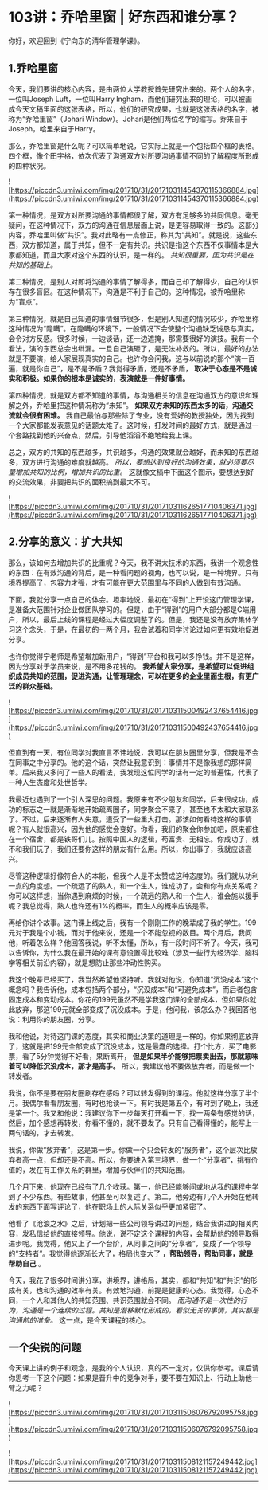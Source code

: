 # 103讲：乔哈里窗 | 好东西和谁分享？

你好，欢迎回到《宁向东的清华管理学课》。

## 1.乔哈里窗

今天，我们要讲的核心内容，是由两位大学教授首先研究出来的。两个人的名字，一位叫Joseph Luft，一位叫Harry Ingham，而他们研究出来的理论，可以被画成今天文稿里面的这张表格，所以，他们的研究成果，也就是这张表格的名字，被称为“乔哈里窗”（Johari Window）。Johari是他们两位名字的缩写。乔来自于Joseph，哈里来自于Harry。

那么，乔哈里窗是什么呢？可以简单地说，它实际上就是一个包括四个框的表格。四个框，像个田字格，依次代表了沟通双方对所要沟通事情不同的了解程度所形成的四种状况。

![https://piccdn3.umiwi.com/img/201710/31/201710311454370115366884.jpg](https://piccdn3.umiwi.com/img/201710/31/201710311454370115366884.jpg)

第一种情况，是双方对所要沟通的事情都很了解，双方有足够多的共同信息。毫无疑问，在这种情况下，双方的沟通在信息层面上说，是更容易取得一致的。这部分内容，乔哈里叫做“共识”。我对此略有一点修正，称其为“共知”。就是说，这些东西，双方都知道，属于共知，但不一定有共识。共识是指这个东西不仅事情本是大家都知道，而且大家对这个东西的认识，是一样的。 *共知很重要，因为共识是在共知的基础上。*

第二种情况，是别人对即将沟通的事情了解得多，而自己却了解得少，自己的认识存在很多盲区。在这种情况下，沟通是不利于自己的。这种情况，被乔哈里称为“盲点”。

第三种情况，就是自己知道的事情细节很多，但是别人知道的情况较少，乔哈里称这种情况为“隐瞒”。在隐瞒的环境下，一般情况下会使整个沟通缺乏诚恳与真实，会令对方反感。很多时候，一边谈话，还一边遮掩，那需要很好的演技。我有一个看法，演的东西总会出纰漏。一旦自己演砸了，是无法补救的。所以，最好的办法就是不要演，给人家展现真实的自己。也许你会问我，这与以前说的那个“演一百遍，就是你自己”，是不是矛盾？我觉得矛盾，还是不矛盾， **取决于心态是不是诚实和积极。如果你的根本是诚实的，表演就是一件好事情。**

第四种情况，就是双方都不知道的事情，与沟通相关的信息在沟通双方的意识和理解之外，乔哈里把这种情况称为“未知”。 **如果双方未知的东西太多的话，沟通交流就会很有困难。** 我自己最怕与那些除了专业，没有爱好的教授独处，因为找到一个大家都能发表意见的话题太难了。这时候，打发时间的最好方式，就是通过一个套路找到他的兴奋点，然后，引导他滔滔不绝地给我上课。

总之，双方的共知的东西越多，共识越多，沟通的效果就会越好，而未知的东西越多，双方进行沟通的难度就越高。 *所以，要想达到良好的沟通效果，就必须要尽量增加共知的比例，增加共识的比重。* 这就像文稿中下面这个图示，要想达到好的交流效果，非要把共识的面积搞到最大不可。

![https://piccdn3.umiwi.com/img/201710/31/201710311626517710406371.jpg](https://piccdn3.umiwi.com/img/201710/31/201710311626517710406371.jpg)

## 2.分享的意义：扩大共知

那么，该如何去增加共识的比重呢？今天，我不讲太技术的东西，我讲一个观念性的东西：在有效沟通的背后，是一种看问题的视角，也可以说，是一种境界。只有境界提高了，包容力才强，才有可能在更大范围里与不同的人做到有效沟通。

下面，我就分享一点自己的体会。坦率地说，最初在“得到”上开设这门管理学课，是准备大范围针对企业做团队学习的。但是，由于“得到”的用户大部分都是C端用户，所以，最后上线的课程是经过大幅度调整了的。但是，我还是没有放弃集体学习这个念头，于是，在最初的一两个月，我尝试着和同学讨论过如何更有效地促进分享。

也许你觉得宁老师是希望增加新用户，“得到”平台和我可以多挣钱。并不是这样，因为分享对于学员来说，是不用多花钱的。 **我希望大家分享，是希望可以促进组织成员共知的范围，促进沟通，让管理理念，可以在更多的企业里面生根，有更广泛的群众基础。**

![https://piccdn3.umiwi.com/img/201710/31/201710311500492437654416.jpg](https://piccdn3.umiwi.com/img/201710/31/201710311500492437654416.jpg)

但直到有一天，有位同学对我直言不讳地说，我可以在朋友圈里分享，但我是不会在同事之中分享的。他的这个话，突然让我意识到：事情并不是像我想的那样简单。后来我又多问了一些人的看法，我发现这位同学的话有一定的普遍性，代表了一种人生态度和处世哲学。

我最近也遇到了一个引人深思的问题。我原来有不少朋友和同学，后来很成功，成功的标志之一就是渐渐地开始疏离圈子，同学聚会不来了，甚至也不太和大家联系了。不过，后来逐渐有人失意，遭受了一些重大打击。那该如何看待这样的事情呢？有人就很高兴，因为他的感觉会变好。你看，我们的聚会你参加吧，原来都住在一个宿舍，都是铁哥们儿。按照中国人的逻辑，苟富贵、无相忘。你成功了，就不和我们玩了，我们还要你这样的朋友有什么用。所以，你出事了，我就应该高兴。

尽管这种逻辑好像符合人的本能，但我个人是不太赞成这种态度的。我们就从功利一点的角度想。一个疏远了的熟人，和一个生人，谁成功了，会和你有点关系呢？你可以这样想，当你遇到麻烦的时候，一个疏远的熟人和一个生人，谁会施以援手呢？我总觉得，熟人也许还有1%的概率，而生人的概率应该是零。

再给你讲个故事。这门课上线之后，我有一个刚刚工作的晚辈成了我的学生。199元对于我是个小钱，而对于他来说，还是一个不能忽视的数目。两个月后，我问他，听着怎么样？他回答我说，听不太懂，所以，有一段时间不听了。今天，我可以告诉你，为什么我在最开始的课有意设置得比较难（涉及一些行为经济学、脑科学等相关前沿内容），就是想防止那些冲动性购买。

我这个晚辈已经买了，我当然希望他坚持听。我就对他说，你知道“沉没成本”这个概念吗？我告诉他，成本包括两个部分，“沉没成本”和“可避免成本”，而后者包含固定成本和变动成本。你花的199元虽然不是学我这门课的全部成本，但如果你就此放弃，那这199元就全部变成了沉没成本。于是，他问我，该怎么办？我回答他说：利用你的朋友圈，分享。

我和他说，对待这门课的态度，其实和商业决策的道理是一样的。你如果彻底放弃了，这就是把199元全部变成了沉没成本，这是最蠢的选择。打个比方，买了电影票，看了5分钟觉得不好看，果断离开， **但是如果半价能够把票卖出去，那就意味着可以降低沉没成本，那才是高手。** 所以，我建议他不要做放弃者，而是做一个转发者。

我说，你不是要在朋友圈刷存在感吗？可以转发得到的课程。他就这样分享了半个月。我偶尔看看朋友圈，有时也抢读一下。有时我是第五个，有时到了晚上，我还是第一个。我又和他说：我建议你下一步每天打开看一下，找一两条有感觉的话，然后，加个感想再转发，你看不懂的，就不要发了。只有自己看得懂的，能写上一两句话的，才去转发。

我说，你做“放弃者”，这是第一步。你做一个只会转发的“服务者”，这个层次比放弃者高一点，但却还是不高。所以，你要进入第三境界，做一个“分享者”，挑有价值的，发在有工作关系的群里，增加与伙伴们的共知范围。

几个月下来，他现在已经有了几个收获。第一，他已经能够间或地从我的课程中学到了不少东西。有些故事，他甚至可以复述了。第二，他旁边有几个人开始在他转发的东西下面写评论了，他在职场上的人际关系似乎更加紧密了。

他看了《沧浪之水》之后，计划把一些公司领导讲过的问题，结合我讲过的相关内容，发私信给他的直接领导。他说，说不定这个课程的内容，会帮助他的领导取得进步呢。我觉得，他又上了一个台阶，从同事之间的“分享者”，变成了一个领导的“支持者”。我觉得他逐渐长大了，格局也变大了 **，帮助领导，帮助同事，就是帮助自己** 。

今天，我花了很多时间讲分享，讲境界，讲格局，其实，都和“共知”和“共识”的形成有关，也和沟通的效率有关。有效地沟通，前提是健康的心态。我觉得，心态不同，一个人和其他人的共知范围、共识范围就会不同。 *而沟通不是一次性的行为，沟通是一个连续的过程。共知是潜移默化形成的，看似无关的事情，其实都是沟通前的准备。* 这一点，是今天课程的核心。

## 一个尖锐的问题

今天课上讲的例子和观念，是我的个人认识，真的不一定对，仅供你参考。课后请你思考一下这个问题：如果是晋升中的竞争对手，要不要在知识上、行动上助他一臂之力呢？

![https://piccdn3.umiwi.com/img/201710/31/201710311506076792095758.jpg](https://piccdn3.umiwi.com/img/201710/31/201710311506076792095758.jpg)

![https://piccdn3.umiwi.com/img/201710/31/201710311508121157249442.jpg](https://piccdn3.umiwi.com/img/201710/31/201710311508121157249442.jpg)

---
